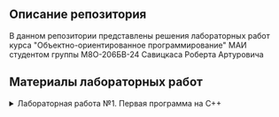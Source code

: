 ## Описание репозитория
В данном репозитории представлены решения лабораторных работ курса "Объектно-ориентированное программирование" МАИ студентом группы М8О-206БВ-24 Савицкаса Роберта Артуровича

## Материалы лабораторных работ

<details>

<summary>
Лабораторная работа №1. Первая программа на C++
</summary>

- [Условие. Вариант 3](https://github.com/DVDemon/mai_oop_examples_public/blob/main/homeworks/2025_%D0%9B%D0%A0_%D0%9E%D0%9E%D0%9F_1.pdf)
- [Решение](https://github.com/amemeansrain/MAI_OOP/blob/main/lab1/src/lab1.cpp)
- [Тесты](https://github.com/amemeansrain/MAI_OOP/blob/main/lab1/tests/test_lab1.cpp)

</details>